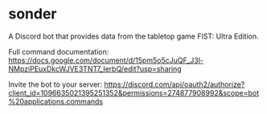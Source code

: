 # sonder
A Discord bot that provides data from the tabletop game FIST: Ultra Edition.

Full command documentation:
https://docs.google.com/document/d/15pm5o5cJuQF_J3l-NMpziPEuxDkcWJVE3TNT7_IerbQ/edit?usp=sharing

Invite the bot to your server:
https://discord.com/api/oauth2/authorize?client_id=1096635021395251352&permissions=274877908992&scope=bot%20applications.commands
